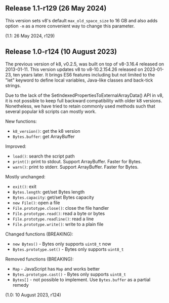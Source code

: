 Release 1.1-r129 (26 May 2024)
------------------------------

This version sets v8's default `max_old_space_size` to 16 GB and also adds
option `-m` as a more convenient way to change this parameter.

(1.1: 26 May 2024, r129)



Release 1.0-r124 (10 August 2023)
---------------------------------

The previous version of k8, v0.2.5, was built on top of v8-3.16.4 released on
2013-01-11. This version updates v8 to v8-10.2.154.26 released on 2023-01-23,
ten years later. It brings ES6 features including but not limited to the "let"
keyword to define local variables, Java-like classes and back-tick strings.

Due to the lack of the SetIndexedPropertiesToExternalArrayData() API in v8, it
is not possible to keep full backward compatibility with older k8 versions.
Nonetheless, we have tried to retain commonly used methods such that several
popular k8 scripts can mostly work.

New functions:

 * `k8_version()`: get the k8 version
 * `Bytes.buffer`: get ArrayBuffer

Improved:

 * `load()`: search the script path
 * `print()`: print to stdout. Support ArrayBuffer. Faster for Bytes.
 * `warn()`: print to stderr. Support ArrayBuffer. Faster for Bytes.

Mostly unchanged:

 * `exit()`: exit
 * `Bytes.length`: get/set Bytes length
 * `Bytes.capacity`: get/set Bytes capacity
 * `new File()`: open a file
 * `File.prototype.close()`: close the file handler
 * `File.prototype.read()`: read a byte or bytes
 * `File.prototype.readline()`: read a line
 * `File.prototype.write()`: write to a plain file

Changed functions (BREAKING):

 * `new Bytes()` - Bytes only supports `uint8_t` now
 * `Bytes.prototype.set()` - Bytes only supports `uint8_t`

Removed functions (BREAKING):

 * `Map` - JavaScript has `Map` and works better
 * `Bytes.prototype.cast()` - Bytes only supports `uint8_t`
 * `Bytes[]` - not possible to implement. Use `Bytes.buffer` as a partial remedy

(1.0: 10 August 2023, r124)
